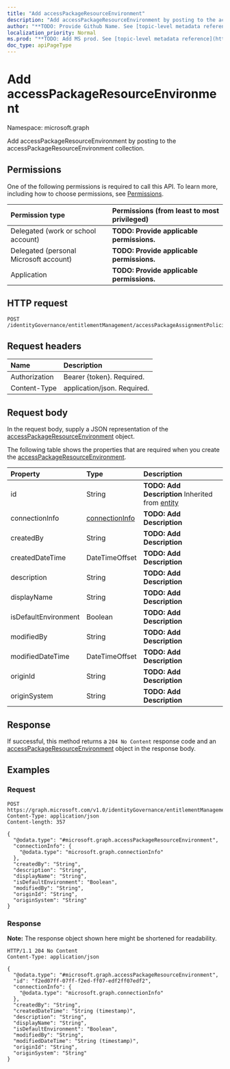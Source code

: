 ```yaml
---
title: "Add accessPackageResourceEnvironment"
description: "Add accessPackageResourceEnvironment by posting to the accessPackageResourceEnvironment collection."
author: "**TODO: Provide Github Name. See [topic-level metadata reference](https://msgo.azurewebsites.net/add/document/guidelines/metadata.html#topic-level-metadata)**"
localization_priority: Normal
ms.prod: "**TODO: Add MS prod. See [topic-level metadata reference](https://msgo.azurewebsites.net/add/document/guidelines/metadata.html#topic-level-metadata)**"
doc_type: apiPageType
---
```


# Add accessPackageResourceEnvironment
Namespace: microsoft.graph



Add accessPackageResourceEnvironment by posting to the accessPackageResourceEnvironment collection.

## Permissions
One of the following permissions is required to call this API. To learn more, including how to choose permissions, see [Permissions](/graph/permissions-reference).

|Permission type|Permissions (from least to most privileged)|
|:---|:---|
|Delegated (work or school account)|**TODO: Provide applicable permissions.**|
|Delegated (personal Microsoft account)|**TODO: Provide applicable permissions.**|
|Application|**TODO: Provide applicable permissions.**|

## HTTP request

<!-- {
  "blockType": "ignored"
}
-->
``` http
POST /identityGovernance/entitlementManagement/accessPackageAssignmentPolicies/{accessPackageAssignmentPolicyId}/accessPackage/accessPackageCatalog/accessPackageResourceRoles/{accessPackageResourceRoleId}/accessPackageResource/accessPackageResourceEnvironment/$ref
```

## Request headers
|Name|Description|
|:---|:---|
|Authorization|Bearer {token}. Required.|
|Content-Type|application/json. Required.|

## Request body
In the request body, supply a JSON representation of the [accessPackageResourceEnvironment](../resources/accesspackageresourceenvironment.md) object.

The following table shows the properties that are required when you create the [accessPackageResourceEnvironment](../resources/accesspackageresourceenvironment.md).

|Property|Type|Description|
|:---|:---|:---|
|id|String|**TODO: Add Description** Inherited from [entity](../resources/entity.md)|
|connectionInfo|[connectionInfo](../resources/connectioninfo.md)|**TODO: Add Description**|
|createdBy|String|**TODO: Add Description**|
|createdDateTime|DateTimeOffset|**TODO: Add Description**|
|description|String|**TODO: Add Description**|
|displayName|String|**TODO: Add Description**|
|isDefaultEnvironment|Boolean|**TODO: Add Description**|
|modifiedBy|String|**TODO: Add Description**|
|modifiedDateTime|DateTimeOffset|**TODO: Add Description**|
|originId|String|**TODO: Add Description**|
|originSystem|String|**TODO: Add Description**|



## Response

If successful, this method returns a `204 No Content` response code and an [accessPackageResourceEnvironment](../resources/accesspackageresourceenvironment.md) object in the response body.

## Examples

### Request
<!-- {
  "blockType": "request",
  "name": "create_accesspackageresourceenvironment_from_"
}
-->
``` http
POST https://graph.microsoft.com/v1.0/identityGovernance/entitlementManagement/accessPackageAssignmentPolicies/{accessPackageAssignmentPolicyId}/accessPackage/accessPackageCatalog/accessPackageResourceRoles/{accessPackageResourceRoleId}/accessPackageResource/accessPackageResourceEnvironment/$ref
Content-Type: application/json
Content-length: 357

{
  "@odata.type": "#microsoft.graph.accessPackageResourceEnvironment",
  "connectionInfo": {
    "@odata.type": "microsoft.graph.connectionInfo"
  },
  "createdBy": "String",
  "description": "String",
  "displayName": "String",
  "isDefaultEnvironment": "Boolean",
  "modifiedBy": "String",
  "originId": "String",
  "originSystem": "String"
}
```


### Response
**Note:** The response object shown here might be shortened for readability.
<!-- {
  "blockType": "response",
  "truncated": true,
  "@odata.type": "microsoft.graph.accessPackageResourceEnvironment"
}
-->
``` http
HTTP/1.1 204 No Content
Content-Type: application/json

{
  "@odata.type": "#microsoft.graph.accessPackageResourceEnvironment",
  "id": "f2ed07ff-07ff-f2ed-ff07-edf2ff07edf2",
  "connectionInfo": {
    "@odata.type": "microsoft.graph.connectionInfo"
  },
  "createdBy": "String",
  "createdDateTime": "String (timestamp)",
  "description": "String",
  "displayName": "String",
  "isDefaultEnvironment": "Boolean",
  "modifiedBy": "String",
  "modifiedDateTime": "String (timestamp)",
  "originId": "String",
  "originSystem": "String"
}
```

